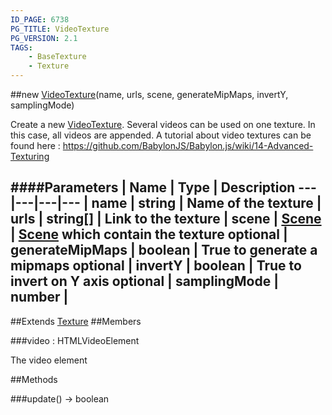 ```yaml
---
ID_PAGE: 6738
PG_TITLE: VideoTexture
PG_VERSION: 2.1
TAGS:
    - BaseTexture
    - Texture
---
```

##new [VideoTexture](page.php?p=6738)(name, urls, scene, generateMipMaps, invertY, samplingMode)



Create a new [VideoTexture](page.php?p=6738). Several videos can be used on one texture. In this case, all videos are appended.
A tutorial about video textures can be found here : https://github.com/BabylonJS/Babylon.js/wiki/14-Advanced-Texturing




####Parameters
 | Name | Type | Description
---|---|---|---
 | name | string | Name of the texture
 | urls | string[] | Link to the texture
 | scene | [Scene](page.php?p=6662) | [Scene](page.php?p=6662) which contain the texture
optional | generateMipMaps | boolean | True to generate a mipmaps
optional | invertY | boolean | True to invert on Y axis
optional | samplingMode | number | 
---

##Extends
 [Texture](page.php?p=6733)
##Members

###video : HTMLVideoElement




The video element











##Methods

###update() &rarr; boolean

